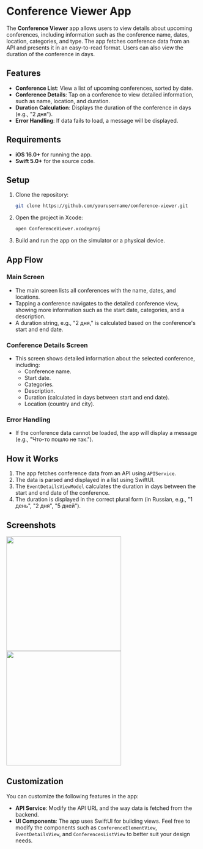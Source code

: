 # Conference Viewer App

The **Conference Viewer** app allows users to view details about upcoming conferences, including information such as the conference name, dates, location, categories, and type. The app fetches conference data from an API and presents it in an easy-to-read format. Users can also view the duration of the conference in days.

## Features

- **Conference List**: View a list of upcoming conferences, sorted by date.
- **Conference Details**: Tap on a conference to view detailed information, such as name, location, and duration.
- **Duration Calculation**: Displays the duration of the conference in days (e.g., "2 дня").
- **Error Handling**: If data fails to load, a message will be displayed.

## Requirements

- **iOS 16.0+** for running the app.
- **Swift 5.0+** for the source code.

## Setup

1. Clone the repository:
    ```bash
    git clone https://github.com/yourusername/conference-viewer.git
    ```

2. Open the project in Xcode:
    ```bash
    open ConferenceViewer.xcodeproj
    ```

3. Build and run the app on the simulator or a physical device.

## App Flow

### Main Screen

- The main screen lists all conferences with the name, dates, and locations.
- Tapping a conference navigates to the detailed conference view, showing more information such as the start date, categories, and a description.
- A duration string, e.g., "2 дня," is calculated based on the conference's start and end date.

### Conference Details Screen

- This screen shows detailed information about the selected conference, including:
    - Conference name.
    - Start date.
    - Categories.
    - Description.
    - Duration (calculated in days between start and end date).
    - Location (country and city).

### Error Handling

- If the conference data cannot be loaded, the app will display a message (e.g., "Что-то пошло не так.").

## How it Works

1. The app fetches conference data from an API using `APIService`.
2. The data is parsed and displayed in a list using SwiftUI.
3. The `EventDetailsViewModel` calculates the duration in days between the start and end date of the conference.
4. The duration is displayed in the correct plural form (in Russian, e.g., "1 день", "2 дня", "5 дней").

## Screenshots

<img src="https://github.com/user-attachments/assets/0d3526a5-eac5-40e2-9f5f-3bbd3a7dec16" width="300">
<img src="https://github.com/user-attachments/assets/6ac34cca-74ce-4fc6-8371-42d9c0f3f4b5" width="300">


## Customization

You can customize the following features in the app:

- **API Service**: Modify the API URL and the way data is fetched from the backend.
- **UI Components**: The app uses SwiftUI for building views. Feel free to modify the components such as `ConferenceElementView`, `EventDetailsView`, and `ConferencesListView` to better suit your design needs.
